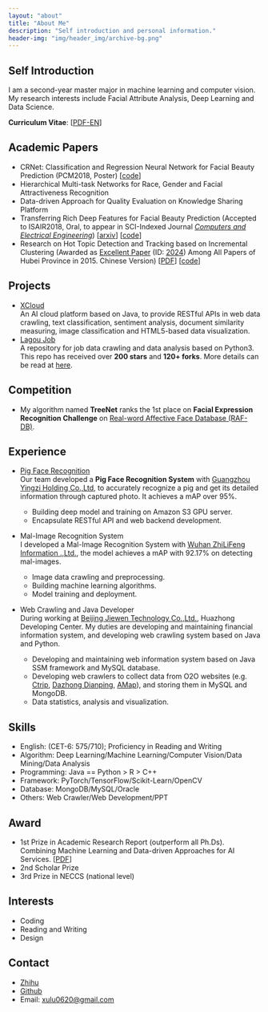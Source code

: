 ```yaml
---
layout: "about"
title: "About Me"
description: "Self introduction and personal information."
header-img: "img/header_img/archive-bg.png"
---
```

## Self Introduction
I am a second-year master major in machine learning and computer vision. My research interests include Facial Attribute Analysis, Deep Learning and Data Science. 

<!-- __Curriculum Vitae__: [[PDF-EN](./CV_LuXu.pdf)]  [[PDF-中文](./XuLu_resume-zh_CN.pdf)] -->
__Curriculum Vitae__: [[PDF-EN](./CV_LuXu.pdf)] 

## Academic Papers
* CRNet: Classification and Regression Neural Network for Facial Beauty Prediction (PCM2018, Poster) [[code](https://github.com/lucasxlu/CRNet.git)]  
* Hierarchical Multi-task Networks for Race, Gender and Facial Attractiveness Recognition   
* Data-driven Approach for Quality Evaluation on Knowledge Sharing Platform    
* Transferring Rich Deep Features for Facial Beauty Prediction (Accepted to ISAIR2018, Oral, to appear in SCI-Indexed Journal *[Computers and Electrical Engineering](https://www.journals.elsevier.com/computers-and-electrical-engineering)*) [[arxiv](https://arxiv.org/abs/1803.07253)] [[code](https://github.com/lucasxlu/TransFBP.git)]
* Research on Hot Topic Detection and Tracking based on Incremental Clustering (Awarded as [Excellent Paper](http://www.hbe.gov.cn/content.php?id=12717) (ID: [2024](http://hbxw.e21.edu.cn/e21sqlimg//file/201512/fff20151224164931_675715070.xls)) Among All Papers of Hubei Province in 2015. Chinese Version) [[PDF](./Undergraduate_Thesis_2015_LuXu.pdf)] [[code](https://github.com/xuludev/System.git)]  

## Projects
* [XCloud](https://github.com/lucasxlu/CVLH.git)  
  An AI cloud platform based on Java, to provide RESTful APIs in web data crawling, text classification, sentiment analysis, document   similarity measuring, image classification and HTML5-based data visualization.
* [Lagou Job](https://github.com/lucasxlu/LagouJob.git)  
  A repository for job data crawling and data analysis based on Python3. This repo has received over **200 stars** and **120+ forks**. More details can be read at [here](https://www.zhihu.com/question/36132174/answer/94392659).

## Competition
* My algorithm named **TreeNet** ranks the 1st place on **Facial Expression Recognition Challenge** on [Real-word Affective Face Database (RAF-DB)](http://www.whdeng.cn/raf/model1.html).


## Experience
* [Pig Face Recognition](http://gd.people.com.cn/n2/2018/0323/c123932-31374601.html)  
  Our team developed a **Pig Face Recognition System** with [Guangzhou Yingzi Holding Co.,Ltd](http://www.yingzi.com/), to accurately recognize a pig and get its detailed information through captured photo. It achieves a mAP over 95%.   
  * Building deep model and training on Amazon S3 GPU server.
  * Encapsulate RESTful API and web backend development.
  
  
* Mal-Image Recognition System  
  I developed a Mal-Image Recognition System with [Wuhan ZhiLiFeng Information .,Ltd.](http://zlfinfo.com.cn/), the model achieves a mAP with 92.17% on detecting mal-images.  
  * Image data crawling and preprocessing.
  * Building machine learning algorithms.
  * Model training and deployment.


* Web Crawling and Java Developer  
  During working at [Beijing Jiewen Technology Co.,Ltd.](http://www.jiewen.com.cn/), Huazhong Developing Center. My duties are developing and maintaining financial information system, and developing web crawling system based on Java and Python.
  * Developing and maintaining web information system based on Java SSM framework and MySQL database.
  * Developing web crawlers to collect data from O2O websites (e.g. [Ctrip](http://www.ctrip.com/), [Dazhong Dianping](http://www.dianping.com/), [AMap](https://www.amap.com/)), and storing them in MySQL and MongoDB.
  * Data statistics, analysis and visualization.

## Skills
* English: (CET-6: 575/710); Proficiency in Reading and Writing    
* Algorithm: Deep Learning/Machine Learning/Computer Vision/Data Mining/Data Analysis    
* Programming: Java == Python > R > C++  
* Framework: PyTorch/TensorFlow/Scikit-Learn/OpenCV  
* Database: MongoDB/MySQL/Oracle  
* Others: Web Crawler/Web Development/PPT

## Award
* 1st Prize in Academic Research Report (outperform all Ph.Ds). Combining Machine Learning and Data-driven Approaches for AI Services. [[PDF](./Presentation.pdf)]
* 2nd Scholar Prize  
* 3rd Prize in NECCS (national level)  

## Interests
* Coding  
* Reading and Writing  
* Design 


## Contact
* [Zhihu](https://www.zhihu.com/people/xulu-0620/activities)
* [Github](https://github.com/lucasxlu)  
* Email: xulu0620@gmail.com